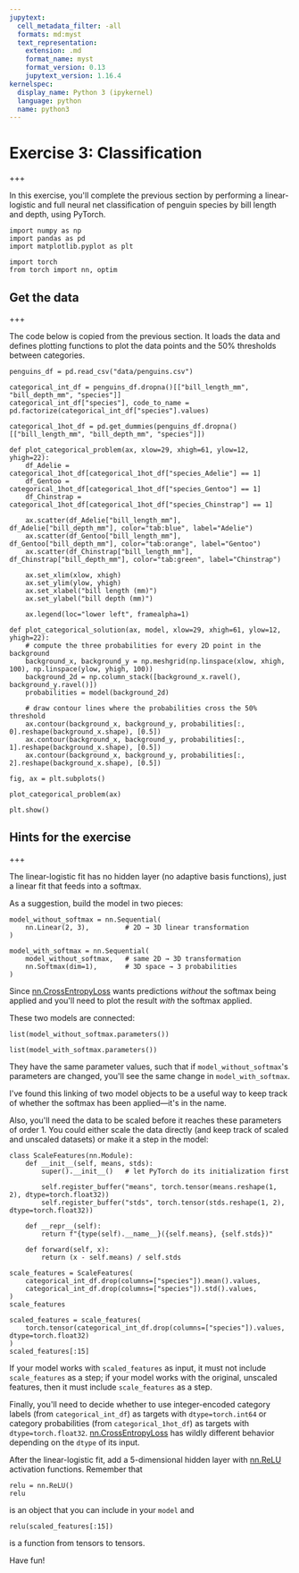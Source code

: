 ```yaml
---
jupytext:
  cell_metadata_filter: -all
  formats: md:myst
  text_representation:
    extension: .md
    format_name: myst
    format_version: 0.13
    jupytext_version: 1.16.4
kernelspec:
  display_name: Python 3 (ipykernel)
  language: python
  name: python3
---
```


# Exercise 3: Classification

+++

In this exercise, you'll complete the previous section by performing a linear-logistic and full neural net classification of penguin species by bill length and depth, using PyTorch.

```{code-cell} ipython3
import numpy as np
import pandas as pd
import matplotlib.pyplot as plt
```

```{code-cell} ipython3
import torch
from torch import nn, optim
```

## Get the data

+++

The code below is copied from the previous section. It loads the data and defines plotting functions to plot the data points and the 50% thresholds between categories.

```{code-cell} ipython3
penguins_df = pd.read_csv("data/penguins.csv")

categorical_int_df = penguins_df.dropna()[["bill_length_mm", "bill_depth_mm", "species"]]
categorical_int_df["species"], code_to_name = pd.factorize(categorical_int_df["species"].values)

categorical_1hot_df = pd.get_dummies(penguins_df.dropna()[["bill_length_mm", "bill_depth_mm", "species"]])

def plot_categorical_problem(ax, xlow=29, xhigh=61, ylow=12, yhigh=22):
    df_Adelie = categorical_1hot_df[categorical_1hot_df["species_Adelie"] == 1]
    df_Gentoo = categorical_1hot_df[categorical_1hot_df["species_Gentoo"] == 1]
    df_Chinstrap = categorical_1hot_df[categorical_1hot_df["species_Chinstrap"] == 1]

    ax.scatter(df_Adelie["bill_length_mm"], df_Adelie["bill_depth_mm"], color="tab:blue", label="Adelie")
    ax.scatter(df_Gentoo["bill_length_mm"], df_Gentoo["bill_depth_mm"], color="tab:orange", label="Gentoo")
    ax.scatter(df_Chinstrap["bill_length_mm"], df_Chinstrap["bill_depth_mm"], color="tab:green", label="Chinstrap")

    ax.set_xlim(xlow, xhigh)
    ax.set_ylim(ylow, yhigh)
    ax.set_xlabel("bill length (mm)")
    ax.set_ylabel("bill depth (mm)")

    ax.legend(loc="lower left", framealpha=1)

def plot_categorical_solution(ax, model, xlow=29, xhigh=61, ylow=12, yhigh=22):
    # compute the three probabilities for every 2D point in the background
    background_x, background_y = np.meshgrid(np.linspace(xlow, xhigh, 100), np.linspace(ylow, yhigh, 100))
    background_2d = np.column_stack([background_x.ravel(), background_y.ravel()])
    probabilities = model(background_2d)
    
    # draw contour lines where the probabilities cross the 50% threshold
    ax.contour(background_x, background_y, probabilities[:, 0].reshape(background_x.shape), [0.5])
    ax.contour(background_x, background_y, probabilities[:, 1].reshape(background_x.shape), [0.5])
    ax.contour(background_x, background_y, probabilities[:, 2].reshape(background_x.shape), [0.5])
```

```{code-cell} ipython3
fig, ax = plt.subplots()

plot_categorical_problem(ax)

plt.show()
```

## Hints for the exercise

+++

The linear-logistic fit has no hidden layer (no adaptive basis functions), just a linear fit that feeds into a softmax.

As a suggestion, build the model in two pieces:

```{code-cell} ipython3
model_without_softmax = nn.Sequential(
    nn.Linear(2, 3),         # 2D → 3D linear transformation
)

model_with_softmax = nn.Sequential(
    model_without_softmax,   # same 2D → 3D transformation
    nn.Softmax(dim=1),       # 3D space → 3 probabilities
)
```

Since [nn.CrossEntropyLoss](https://pytorch.org/docs/stable/generated/torch.nn.CrossEntropyLoss.html) wants predictions _without_ the softmax being applied and you'll need to plot the result _with_ the softmax applied.

These two models are connected:

```{code-cell} ipython3
list(model_without_softmax.parameters())
```

```{code-cell} ipython3
list(model_with_softmax.parameters())
```

They have the same parameter values, such that if `model_without_softmax`'s parameters are changed, you'll see the same change in `model_with_softmax`.

I've found this linking of two model objects to be a useful way to keep track of whether the softmax has been applied—it's in the name.

Also, you'll need the data to be scaled before it reaches these parameters of order 1. You could either scale the data directly (and keep track of scaled and unscaled datasets) or make it a step in the model:

```{code-cell} ipython3
class ScaleFeatures(nn.Module):
    def __init__(self, means, stds):
        super().__init__()   # let PyTorch do its initialization first

        self.register_buffer("means", torch.tensor(means.reshape(1, 2), dtype=torch.float32))
        self.register_buffer("stds", torch.tensor(stds.reshape(1, 2), dtype=torch.float32))

    def __repr__(self):
        return f"{type(self).__name__}({self.means}, {self.stds})"

    def forward(self, x):
        return (x - self.means) / self.stds

scale_features = ScaleFeatures(
    categorical_int_df.drop(columns=["species"]).mean().values,
    categorical_int_df.drop(columns=["species"]).std().values,
)
scale_features
```

```{code-cell} ipython3
scaled_features = scale_features(
    torch.tensor(categorical_int_df.drop(columns=["species"]).values, dtype=torch.float32)
)
scaled_features[:15]
```

If your model works with `scaled_features` as input, it must not include `scale_features` as a step; if your model works with the original, unscaled features, then it must include `scale_features` as a step.

Finally, you'll need to decide whether to use integer-encoded category labels (from `categorical_int_df`) as targets with `dtype=torch.int64` or category probabilities (from `categorical_1hot_df`) as targets with `dtype=torch.float32`. [nn.CrossEntropyLoss](https://pytorch.org/docs/stable/generated/torch.nn.CrossEntropyLoss.html) has wildly different behavior depending on the `dtype` of its input.

After the linear-logistic fit, add a 5-dimensional hidden layer with [nn.ReLU](https://pytorch.org/docs/stable/generated/torch.nn.ReLU.html) activation functions. Remember that

```{code-cell} ipython3
relu = nn.ReLU()
relu
```

is an object that you can include in your `model` and

```{code-cell} ipython3
relu(scaled_features[:15])
```

is a function from tensors to tensors.

Have fun!
